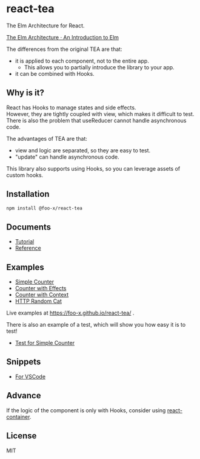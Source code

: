 # react-tea

The Elm Architecture for React.

[The Elm Architecture · An Introduction to Elm](https://guide.elm-lang.org/architecture/)

The differences from the original TEA are that:

- it is applied to each component, not to the entire app.
    - This allows you to partially introduce the library to your app.
- it can be combined with Hooks.


## Why is it?

React has Hooks to manage states and side effects.  
However, they are tightly coupled with view, which makes it difficult to test.  
There is also the problem that useReducer cannot handle asynchronous code.

The advantages of TEA are that:

- view and logic are separated, so they are easy to test.
- "update" can handle asynchronous code.

This library also supports using Hooks, so you can leverage assets of custom hooks.


## Installation

```sh
npm install @foo-x/react-tea
```


## Documents

- [Tutorial](./doc/Tutorial.md)
- [Reference](./doc/Reference.md)


## Examples

- [Simple Counter](./example/src/SimpleCounter.tsx)
- [Counter with Effects](./example/src/CounterWithEffects.tsx)
- [Counter with Context](./example/src/CounterWithContext.tsx)
- [HTTP Random Cat](./example/src/HttpRandomCat.tsx)

Live examples at <https://foo-x.github.io/react-tea/> .

There is also an example of a test, which will show you how easy it is to test!

- [Test for Simple Counter](./example/src/SimpleCounter.test.tsx)


## Snippets

- [For VSCode](./.vscode/tea.code-snippets)


## Advance

If the logic of the component is only with Hooks, consider using [react-container](https://github.com/Foo-x/react-container).


## License

MIT
